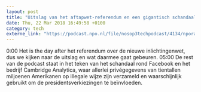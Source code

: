 ```yaml
---
layout: post
title: "Uitslag van het aftapwet-referendum en een gigantisch schandaal bij Facebook"
date: Thu, 22 Mar 2018 16:49:58 +0100
category: tech
externe_link: "https://podcast.npo.nl/file/nosop3techpodcast/4134/nporadio1_nosop3techpodcast_20180322_uitslag-van-het-aftapwet-referendum-en-een-gigantisch-schandaal-bij-facebook.mp3"
---
```


0:00 Het is the day after het referendum over de nieuwe inlichtingenwet, dus we kijken naar de uitslag en wat daarmee gaat gebeuren.
05:00 De rest van de podcast staat in het teken van het schandaal rond Facebook en het bedrijf Cambridge Analytica, waar allerlei privégegevens van tientallen miljoenen Amerikanen op illegale wijze zijn verzameld en waarschijnlijk gebruikt om de presidentsverkiezingen te beïnvloeden.<img src="http://feeds.feedburner.com/~r/nosop3-tech-podcast/~4/MEri-oEGhe4" height="1" width="1" alt=""/>
